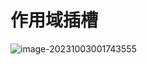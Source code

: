 # 作用域插槽

![image-20231003001743555](C:\Users\DELL\AppData\Roaming\Typora\typora-user-images\image-20231003001743555.png)